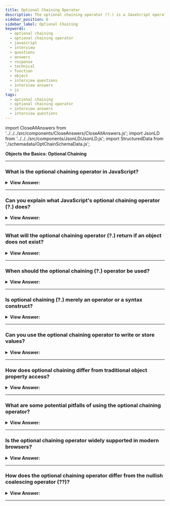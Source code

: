 ```yaml
---
title: Optional Chaining Operator
description: The optional chaining operator (?.) is a JavaScript operator that is used to access properties and methods of an object. Pass your next frontend phone interview
sidebar_position: 6
sidebar_label: Optional Chaining
keywords:
  - optional chaining
  - optional chaining operator
  - javascript
  - interview
  - questions
  - answers
  - response
  - technical
  - function
  - object
  - interview questions
  - interview answers
  - js
tags:
  - optional chaining
  - optional chaining operator
  - interview answers
  - interview questions
---
```


import CloseAllAnswers from '../../../src/components/CloseAnswers/CloseAllAnswers.js';
import JsonLD from '../../../src/components/JsonLD/JsonLD.js';
import StructuredData from './schemadata/OptChainSchemaData.js';

<JsonLD data={StructuredData} />

<head>
  <title>Optional Chaining | JavaScript Frontend Interview Questions</title>
</head>

**Objects the Basics: Optional Chaining**

<CloseAllAnswers />

---

### What is the optional chaining operator in JavaScript?

<details>
  <summary><strong>View Answer:</strong></summary>
  <div>
  <div><strong>Interview Response:</strong> The optional chaining operator is a safe way to access nested object properties, even if an intermediate property does not exist.
  </div>
  </div>
</details>

---

### Can you explain what JavaScript's optional chaining operator (?.) does?

<details>
  <summary><strong>View Answer:</strong></summary>
  <div>
  <div><strong>Interview Response:</strong> JavaScript's optional chaining operator (?.) allows you to access nested properties of an object while protecting against null or undefined values, by short-circuiting the evaluation if a property is missing.
  </div><br />
  <div><strong className="codeExample">Code Example:</strong><br /><br />

  <div></div>

```js
let user = {}; // user has no address

console.log(user?.address?.street); // undefined (no error)

let user2 = {};
console.log(user2.address.street); // returns a type error
```

  </div>
  </div>
</details>

---

### What will the optional chaining operator (?.) return if an object does not exist?

<details>
  <summary><strong>View Answer:</strong></summary>
  <div>
  <div><strong>Interview Response:</strong> The optional chaining operator returns undefined if the object does not exist (equals null). We will see this outcome when an object gets set to null. If the object is not defined, it results in a reference error.
</div><br />
  <div><strong className="codeExample">Code Example:</strong><br /><br />

  <div></div>

```js
let user = null;

console.log(user?.address); // undefined
console.log(user?.address.street); // undefined

console.log(myUser?.address.street); // returns a reference error
```

  </div>
  </div>
</details>

---

### When should the optional chaining (?.) operator be used?

<details>
  <summary><strong>View Answer:</strong></summary>
  <div>
  <div><strong>Interview Response:</strong> We should use the option chaining operator with the intent to handle object properties that are already known to be optional.
</div><br />
  <div><strong className="codeExample">Code Example:</strong> Short Circuit results in a false response.<br /><br />

  <div></div>

```js
let user = null;
let x = 0;

user?.sayHi(x++); // no "sayHi", so the execution doesn't reach x++

console.log(x); // 0, value not incremented.
```

---

:::note
If it is not optional, it can result in a false scenario that goes unchecked. This behavior could result in silent coding errors and become more challenging to debug.
:::

  </div>
  </div>
</details>

---

### Is optional chaining (?.) merely an operator or a syntax construct?

<details>
  <summary><strong>View Answer:</strong></summary>
  <div>
  <div><strong>Interview Response:</strong> Technically, it is a syntax construct, but most developers refer to it as an operator.</div><br />
  <div><strong>Technical Response:</strong> It is technically a syntactic construct. However, it generally gets referred to as an operator. It is more than simply an operator, though, and may get used with functions (?.()) and square brackets (?.[]). For instance, ?.() is used to invoke a function that may or may not exist. If we want to utilize brackets [] instead of dot to access properties, we may use the?.[] syntax (.).
  </div><br />
  <div><strong className="codeExample">Code Example:</strong> Function Call<br /><br />

  <div></div>

```js
let userAdmin = {
  admin() {
    console.log('I am admin');
  },
};

let userGuest = {};

userAdmin.admin?.(); // I am admin

userGuest.admin?.(); // nothing (no such method)
```

  </div><br />
  <div><strong className="codeExample">Code Example:</strong> Bracket Property Check<br /><br />

  <div></div>

```js
let key = 'firstName';

let user1 = {
  firstName: 'John',
};

let user2 = null;

console.log(user1?.[key]); // John
console.log(user2?.[key]); // undefined
```

  </div>
  </div>
</details>

---

### Can you use the optional chaining operator to write or store values?

<details>
  <summary><strong>View Answer:</strong></summary>
  <div>
  <div><strong>Interview Response:</strong> You can use the optional chaining operator (?.) for safe reading and deleting, but not writing. The optional chaining operator (?.) has no use on the left side of an assignment.
</div><br />
  <div><strong className="codeExample">Code Example:</strong><br /><br />

  <div></div>

```js
let user = null;

user?.name = "John"; // Error, does not work
// because it evaluates to undefined = "John"
```

  </div>
  </div>
</details>

---

### How does optional chaining differ from traditional object property access?

<details>
  <summary><strong>View Answer:</strong></summary>
  <div>
  <div><strong>Interview Response:</strong> Optional chaining in JavaScript allows safe access to deeply nested properties of an object without having to check each intermediate object in the chain for null or undefined, reducing error risk.</div><br />
  <div><strong className="codeExample">
Traditional object property access:</strong><br /><br />

  <div></div>

```js
let name = obj && obj.user && obj.user.name ? obj.user.name : 'default';
```

  </div><br/>
  <div><strong className="codeExample">
Using optional chaining:</strong><br /><br />

  <div></div>

```js
let name = obj?.user?.name ?? 'default';
```

  </div>
  </div>
</details>

---

### What are some potential pitfalls of using the optional chaining operator?

<details>
  <summary><strong>View Answer:</strong></summary>
  <div>
  <div><strong>Interview Response:</strong> Overuse of optional chaining can decrease code readability and obscure real errors by skipping necessary null or undefined checks. It may not be supported in older browsers.</div><br />
  <div><strong className="codeExample">Code Example:</strong><br /><br />

  <div></div>

```js
// A hypothetical object with nested structure
let user = {
  profile: {
    name: "Alice",
    address: {
      street: "10 Downing St."
      // city is missing
    }
  }
}

// Using optional chaining
let city = user?.profile?.address?.city; // undefined

// Now, if you're expecting city to be a String, this could lead to unintended behavior
console.log(city.toUpperCase()); // TypeError: Cannot read properties of undefined (reading 'toUpperCase')

```

  </div>
  </div>
</details>

---

### Is the optional chaining operator widely supported in modern browsers?

<details>
  <summary><strong>View Answer:</strong></summary>
  <div>
  <div><strong>Interview Response:</strong> Yes, the optional chaining operator is widely supported in modern browsers, including all major desktop and mobile browsers as well as Node.js.
  </div>
  </div>
</details>

---

### How does the optional chaining operator differ from the nullish coalescing operator (??)?

<details>
  <summary><strong>View Answer:</strong></summary>
  <div>
  <div><strong>Interview Response:</strong> The optional chaining operator (?.) safely accesses nested object properties, while the nullish coalescing operator (??) provides a default value for null or undefined values.</div><br />
  <div><strong className="codeExample">Code Example:</strong><br /><br />

  <div></div>

```js
// Optional chaining operator (?.)
let obj = {
  data: {
    name: "Alice"
  }
};

let name1 = obj?.data?.name; // "Alice"
let age1 = obj?.data?.age; // undefined

// Nullish coalescing operator (??)
let name2 = obj?.data?.name ?? "Unknown"; // "Alice"
let age2 = obj?.data?.age ?? 25; // 25
```

  </div>
  </div>
</details>

---
